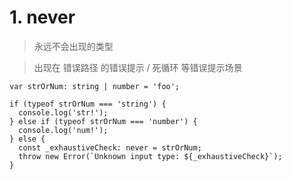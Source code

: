 <!--
 * @LastEditors: wudan01
 * @description: 文件描述
-->

# 1. never
> 永远不会出现的类型

> 出现在 错误路径 的错误提示 / 死循环 等错误提示场景
```
var strOrNum: string | number = 'foo';

if (typeof strOrNum === 'string') {
  console.log('str!');
} else if (typeof strOrNum === 'number') {
  console.log('num!');
} else {
  const _exhaustiveCheck: never = strOrNum;
  throw new Error(`Unknown input type: ${_exhaustiveCheck}`);
}
```